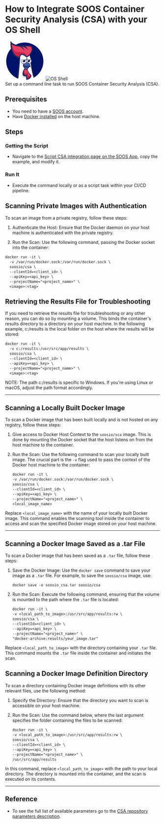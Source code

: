 # How to Integrate SOOS Container Security Analysis (CSA) with your OS Shell

<div>
<img src="../assets/img/SOOS-Icon.png" alt="SOOS" width="128" height="128">
<img src="../assets/img/shell.png" alt="OS Shell" width="128" height="128">
</div>
Set up a command line task to run SOOS Container Security Analysis (CSA).

## Prerequisites
- You need to have a [SOOS account](https://app.soos.io/register).
- Have [Docker installed](https://docs.docker.com/get-docker/) on the host machine.

## Steps
### **Getting the Script**
* Navigate to the [Script CSA integration page on the SOOS App](https://app.soos.io/integrate/containers?id=script), copy the example, and modify it.

### **Run It**
* Execute the command locally or as a script task within your CI/CD pipeline.

## Scanning Private Images with Authentication
To scan an image from a private registry, follow these steps:

1. Authenticate the Host: Ensure that the Docker daemon on your host machine is authenticated with the private registry.

2. Run the Scan: Use the following command, passing the Docker socket into the container:
```
docker run -it \
  -v /var/run/docker.sock:/var/run/docker.sock \
  soosio/csa \
  --clientId=<client_id> \
  --apiKey=<api_key> \
  --projectName="<project_name>" \
  <image>:<tag>
```

## Retrieving the Results File for Troubleshooting
If you need to retrieve the results file for troubleshooting or any other reason, you can do so by mounting a volume. This binds the container's results directory to a directory on your host machine.
In the following example, c:/results is the local folder on the host where the results will be stored:
```
docker run -it \
  -v c:/results:/usr/src/app/results \
  soosio/csa \
  --clientId=<client_id> \
  --apiKey=<api_key> \
  --projectName="<project_name>" \
  <image>:<tag>
```

NOTE: The path c:/results is specific to Windows. If you're using Linux or macOS, adjust the path format accordingly.

---

## Scanning a Locally Built Docker Image

To scan a Docker image that has been built locally and is not hosted on any registry, follow these steps:

1. Give access to Docker Host Context to the `soosio/sca` image. This is done by mounting the Docker socket that the host listens on from the host machine to the container.

2. Run the Scan: Use the following command to scan your locally built image. The crucial part is the `-v` flag used to pass the context of the Docker host machine to the container:
   ```
   docker run -it \
   -v /var/run/docker.sock:/var/run/docker.sock \
   soosio/csa \
   --clientId=<client_id> \
   --apiKey=<api_key> \
   --projectName="<project_name>" \
   <local_image_name>
   ```

Replace `<local_image_name>` with the name of your locally built Docker image. This command enables the scanning tool inside the container to access and scan the specified Docker image stored on your host machine.

---

## Scanning a Docker Image Saved as a .tar File

To scan a Docker image that has been saved as a `.tar` file, follow these steps:

1. Save the Docker Image: Use the `docker save` command to save your image as a `.tar` file. For example, to save the `soosio/csa` image, use:
   ```
   docker save -o soosio_csa.tar soosio/csa
   ```

2. Run the Scan: Execute the following command, ensuring that the volume is mounted to the path where the `.tar` file is located:
   ```
   docker run -it \
   -v <local_path_to_image>:/usr/src/app/results:rw \
   soosio/csa \
   --clientId=<client_id> \
   --apiKey=<api_key> \
   --projectName="<project_name>" \
   "docker-archive:results/your_image.tar"
   ```

Replace `<local_path_to_image>` with the directory containing your `.tar` file. This command mounts the `.tar` file inside the container and initiates the scan.

## Scanning a Docker Image Definition Directory

To scan a directory containing Docker image definitions with its other relevant files, use the following method:

1. Specify the Directory: Ensure that the directory you want to scan is accessible on your host machine.

2. Run the Scan: Use the command below, where the last argument specifies the folder containing the files to be scanned:
   ```
   docker run -it \
   -v <local_path_to_image>:/usr/src/app/results:rw \
   soosio/csa \
   --clientId=<client_id> \
   --apiKey=<api_key> \
   --projectName="<project_name>" \
   /usr/src/app/results
   ```

In this command, replace `<local_path_to_image>` with the path to your local directory. The directory is mounted into the container, and the scan is executed on its contents.

---

## Reference
* To see the full list of available parameters go to the [CSA repository parameters description](https://github.com/soos-io/soos-csa#parameters).

